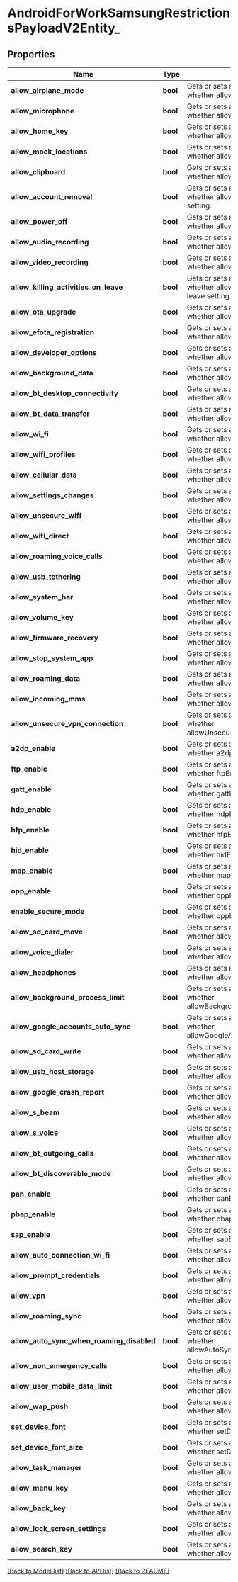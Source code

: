 # AndroidForWorkSamsungRestrictionsPayloadV2Entity_

## Properties
Name | Type | Description | Notes
------------ | ------------- | ------------- | -------------
**allow_airplane_mode** | **bool** | Gets or sets a value indicating whether allow airplane mode setting. | [optional] 
**allow_microphone** | **bool** | Gets or sets a value indicating whether allow microphone setting. | [optional] 
**allow_home_key** | **bool** | Gets or sets a value indicating whether allow home key setting. | [optional] 
**allow_mock_locations** | **bool** | Gets or sets a value indicating whether allow mock locations setting. | [optional] 
**allow_clipboard** | **bool** | Gets or sets a value indicating whether allow clipboard setting. | [optional] 
**allow_account_removal** | **bool** | Gets or sets a value indicating whether allow account removal setting. | [optional] 
**allow_power_off** | **bool** | Gets or sets a value indicating whether allow power off setting. | [optional] 
**allow_audio_recording** | **bool** | Gets or sets a value indicating whether allow audio recording setting. | [optional] 
**allow_video_recording** | **bool** | Gets or sets a value indicating whether allow video recording setting. | [optional] 
**allow_killing_activities_on_leave** | **bool** | Gets or sets a value indicating whether allow killing activities on leave setting. | [optional] 
**allow_ota_upgrade** | **bool** | Gets or sets a value indicating whether allowOTAUpgrade. | [optional] 
**allow_efota_registration** | **bool** | Gets or sets a value indicating whether allowEfotaRegistration. | [optional] 
**allow_developer_options** | **bool** | Gets or sets a value indicating whether allowDeveloperOptions. | [optional] 
**allow_background_data** | **bool** | Gets or sets a value indicating whether allowBackgroundData. | [optional] 
**allow_bt_desktop_connectivity** | **bool** | Gets or sets a value indicating whether allowBTDesktopConnectivity. | [optional] 
**allow_bt_data_transfer** | **bool** | Gets or sets a value indicating whether allowBTDataTransfer. | [optional] 
**allow_wi_fi** | **bool** | Gets or sets a value indicating whether allowWiFi. | [optional] 
**allow_wifi_profiles** | **bool** | Gets or sets a value indicating whether allowWifiProfiles. | [optional] 
**allow_cellular_data** | **bool** | Gets or sets a value indicating whether allowCellularData. | [optional] 
**allow_settings_changes** | **bool** | Gets or sets a value indicating whether allowSettingsChanges. | [optional] 
**allow_unsecure_wifi** | **bool** | Gets or sets a value indicating whether allowUnsecureWifi. | [optional] 
**allow_wifi_direct** | **bool** | Gets or sets a value indicating whether allowWifiDirect. | [optional] 
**allow_roaming_voice_calls** | **bool** | Gets or sets a value indicating whether allowRoamingVoiceCalls. | [optional] 
**allow_usb_tethering** | **bool** | Gets or sets a value indicating whether allowUSBTethering. | [optional] 
**allow_system_bar** | **bool** | Gets or sets a value indicating whether allowSystemBar. | [optional] 
**allow_volume_key** | **bool** | Gets or sets a value indicating whether allowVolumeKey. | [optional] 
**allow_firmware_recovery** | **bool** | Gets or sets a value indicating whether allowFirmwareRecovery. | [optional] 
**allow_stop_system_app** | **bool** | Gets or sets a value indicating whether allowStopSystemApp. | [optional] 
**allow_roaming_data** | **bool** | Gets or sets a value indicating whether allowRoamingData. | [optional] 
**allow_incoming_mms** | **bool** | Gets or sets a value indicating whether allowIncomingMms. | [optional] 
**allow_unsecure_vpn_connection** | **bool** | Gets or sets a value indicating whether allowUnsecureVPNConnection. | [optional] 
**a2dp_enable** | **bool** | Gets or sets a value indicating whether a2dpEnable. | [optional] 
**ftp_enable** | **bool** | Gets or sets a value indicating whether ftpEnable. | [optional] 
**gatt_enable** | **bool** | Gets or sets a value indicating whether gattEnable. | [optional] 
**hdp_enable** | **bool** | Gets or sets a value indicating whether hdpEnable. | [optional] 
**hfp_enable** | **bool** | Gets or sets a value indicating whether hfpEnable. | [optional] 
**hid_enable** | **bool** | Gets or sets a value indicating whether hidEnable. | [optional] 
**map_enable** | **bool** | Gets or sets a value indicating whether mapEnable. | [optional] 
**opp_enable** | **bool** | Gets or sets a value indicating whether oppEnable. | [optional] 
**enable_secure_mode** | **bool** | Gets or sets a value indicating whether oppEnable. | [optional] 
**allow_sd_card_move** | **bool** | Gets or sets a value indicating whether allowSDCardMove. | [optional] 
**allow_voice_dialer** | **bool** | Gets or sets a value indicating whether allowVoiceDialer. | [optional] 
**allow_headphones** | **bool** | Gets or sets a value indicating whether allowHeadphones. | [optional] 
**allow_background_process_limit** | **bool** | Gets or sets a value indicating whether allowBackgroundProcessLimit. | [optional] 
**allow_google_accounts_auto_sync** | **bool** | Gets or sets a value indicating whether allowGoogleAccountsAutoSync. | [optional] 
**allow_sd_card_write** | **bool** | Gets or sets a value indicating whether allowSDCardWrite. | [optional] 
**allow_usb_host_storage** | **bool** | Gets or sets a value indicating whether allowUsbHostStorage. | [optional] 
**allow_google_crash_report** | **bool** | Gets or sets a value indicating whether allowGoogleCrashReport. | [optional] 
**allow_s_beam** | **bool** | Gets or sets a value indicating whether allowSBeam. | [optional] 
**allow_s_voice** | **bool** | Gets or sets a value indicating whether allowSVoice. | [optional] 
**allow_bt_outgoing_calls** | **bool** | Gets or sets a value indicating whether allowBTOutgoingCalls. | [optional] 
**allow_bt_discoverable_mode** | **bool** | Gets or sets a value indicating whether allowBTDiscoverableMode. | [optional] 
**pan_enable** | **bool** | Gets or sets a value indicating whether panEnable. | [optional] 
**pbap_enable** | **bool** | Gets or sets a value indicating whether pbapEnable. | [optional] 
**sap_enable** | **bool** | Gets or sets a value indicating whether sapEnable. | [optional] 
**allow_auto_connection_wi_fi** | **bool** | Gets or sets a value indicating whether allowAutoConnectionWiFi. | [optional] 
**allow_prompt_credentials** | **bool** | Gets or sets a value indicating whether allowPromptCredentials. | [optional] 
**allow_vpn** | **bool** | Gets or sets a value indicating whether allowVPN. | [optional] 
**allow_roaming_sync** | **bool** | Gets or sets a value indicating whether allowRoamingSync. | [optional] 
**allow_auto_sync_when_roaming_disabled** | **bool** | Gets or sets a value indicating whether allowAutoSyncWhenRoamingDisabled. | [optional] 
**allow_non_emergency_calls** | **bool** | Gets or sets a value indicating whether allowNonEmergencyCalls. | [optional] 
**allow_user_mobile_data_limit** | **bool** | Gets or sets a value indicating whether allowUserMobileDataLimit. | [optional] 
**allow_wap_push** | **bool** | Gets or sets a value indicating whether allowWapPush. | [optional] 
**set_device_font** | **bool** | Gets or sets a value indicating whether setDeviceFont. | [optional] 
**set_device_font_size** | **bool** | Gets or sets a value indicating whether setDeviceFontSize. | [optional] 
**allow_task_manager** | **bool** | Gets or sets a value indicating whether allowTaskManager. | [optional] 
**allow_menu_key** | **bool** | Gets or sets a value indicating whether allowMenuKey. | [optional] 
**allow_back_key** | **bool** | Gets or sets a value indicating whether allowBackKey. | [optional] 
**allow_lock_screen_settings** | **bool** | Gets or sets a value indicating whether allowLockScreenSettings. | [optional] 
**allow_search_key** | **bool** | Gets or sets a value indicating whether allowSearchKey. | [optional] 

[[Back to Model list]](../README.md#documentation-for-models) [[Back to API list]](../README.md#documentation-for-api-endpoints) [[Back to README]](../README.md)


